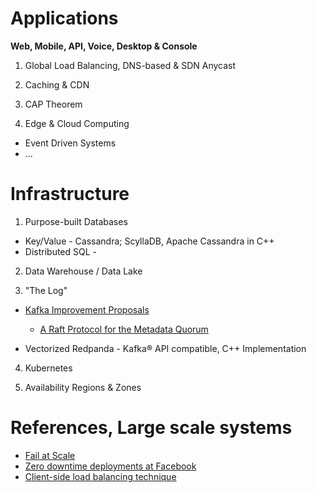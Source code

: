 # Applications

**Web, Mobile, API, Voice, Desktop & Console**

1. Global Load Balancing, DNS-based & SDN Anycast

2. Caching & CDN

3. CAP Theorem

4. Edge & Cloud Computing

- Event Driven Systems
- ...

# Infrastructure
 
1. Purpose-built Databases

* Key/Value - Cassandra; ScyllaDB, Apache Cassandra in C++
* Distributed SQL - 

2. Data Warehouse / Data Lake

3. "The Log"

* [Kafka Improvement Proposals](https://cwiki.apache.org/confluence/display/KAFKA/Kafka+Improvement+Proposals)
  * [A Raft Protocol for the Metadata Quorum](https://cwiki.apache.org/confluence/display/KAFKA/KIP-595%3A+A+Raft+Protocol+for+the+Metadata+Quorum)
  
* Vectorized Redpanda - Kafka® API compatible, C++ Implementation
 
4. Kubernetes

5. Availability Regions & Zones

# References, Large scale systems

* [Fail at Scale](https://queue.acm.org/detail.cfm?id=2839461)
* [Zero downtime deployments at Facebook](https://dl.acm.org/doi/abs/10.1145/3387514.3405885)
* [Client-side load balancing technique](https://blog.twitter.com/engineering/en_us/topics/infrastructure/2019/daperture-load-balancer.html)
